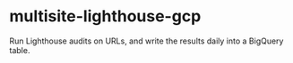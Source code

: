 # multisite-lighthouse-gcp
Run Lighthouse audits on URLs, and write the results daily into a BigQuery table.
